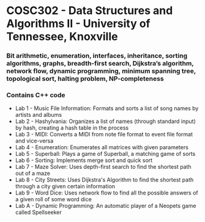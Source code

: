 # COSC302 - Data Structures and Algorithms II - University of Tennessee, Knoxville

### Bit arithmetic, enumeration, interfaces, inheritance, sorting algorithms, graphs, breadth-first search, Dijkstra’s algorithm, network flow, dynamic programming, minimum spanning tree, topological sort, halting problem, NP-completeness

### Contains C++ code

- Lab 1 - Music File Information: Formats and sorts a list of song names by artists and albums
- Lab 2 - Hashylvania: Organizes a list of names (through standard input) by hash, creating a hash table in the process
- Lab 3 - MIDI: Converts a MIDI from note file format to event file format and vice-versa
- Lab 4 - Enumeration: Enumerates all matrices with given parameters
- Lab 5 - Superball: Plays a game of Superball, a matching game of sorts
- Lab 6 - Sorting: Implements merge sort and quick sort
- Lab 7 - Maze Solver: Uses depth-first search to find the shortest path out of a maze
- Lab 8 - City Streets: Uses Dijkstra's Algorithm to find the shortest path through a city given certain information
- Lab 9 - Word Dice: Uses network flow to find all the possible answers of a given roll of some word dice
- Lab A - Dynamic Programming: An automatic player of a Neopets game called Spellseeker 